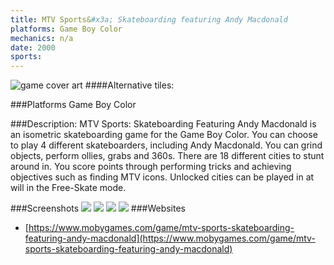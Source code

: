 ```yaml
---
title: MTV Sports&#x3a; Skateboarding featuring Andy Macdonald
platforms: Game Boy Color
mechanics: n/a
date: 2000  
sports: 
---
```

![game cover art](https://www.mobygames.com/images/shots/s/348810-mtv-sports-skateboarding-featuring-andy-macdonald-game-boy.jpg "Logo")
####Alternative tiles:

###Platforms
Game Boy Color

###Description: 
MTV Sports: Skateboarding Featuring Andy Macdonald is an isometric skateboarding game for the Game Boy Color. You can choose to play 4 different skateboarders, including Andy Macdonald. You can grind objects, perform ollies, grabs and 360s. There are 18 different cities to stunt around in. You score points through performing tricks and achieving objectives such as finding MTV icons. Unlocked cities can be played in at will in the Free-Skate mode.


###Screenshots
<a target="_blank" href="https://www.mobygames.com/images/shots/s/348809-mtv-sports-skateboarding-featuring-andy-macdonald-game-boy.jpg"><img src="https://www.mobygames.com/images/shots/s/348809-mtv-sports-skateboarding-featuring-andy-macdonald-game-boy.jpg"/></a>
<a target="_blank" href="https://www.mobygames.com/images/shots/s/348812-mtv-sports-skateboarding-featuring-andy-macdonald-game-boy.jpg"><img src="https://www.mobygames.com/images/shots/s/348812-mtv-sports-skateboarding-featuring-andy-macdonald-game-boy.jpg"/></a>
<a target="_blank" href="https://www.mobygames.com/images/shots/s/348806-mtv-sports-skateboarding-featuring-andy-macdonald-game-boy.jpg"><img src="https://www.mobygames.com/images/shots/s/348806-mtv-sports-skateboarding-featuring-andy-macdonald-game-boy.jpg"/></a>
<a target="_blank" href="https://www.mobygames.com/images/shots/s/348813-mtv-sports-skateboarding-featuring-andy-macdonald-game-boy.jpg"><img src="https://www.mobygames.com/images/shots/s/348813-mtv-sports-skateboarding-featuring-andy-macdonald-game-boy.jpg"/></a>
###Websites
* [https://www.mobygames.com/game/mtv-sports-skateboarding-featuring-andy-macdonald](https://www.mobygames.com/game/mtv-sports-skateboarding-featuring-andy-macdonald)